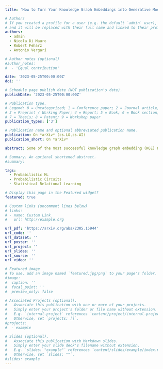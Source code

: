 ```yaml
---
title: 'How to Turn Your Knowledge Graph Embeddings into Generative Models via Probabilistic Circuits'

# Authors
# If you created a profile for a user (e.g. the default `admin` user), write the username (folder name) here
# and it will be replaced with their full name and linked to their profile.
authors:
  - admin
  - Nicola Di Mauro
  - Robert Peharz
  - Antonio Vergari

# Author notes (optional)
#author_notes:
#  - 'Equal contribution'

date: '2023-05-25T00:00:00Z'
doi: ''

# Schedule page publish date (NOT publication's date).
publishDate: '2023-05-25T00:00:00Z'

# Publication type.
# Legend: 0 = Uncategorized; 1 = Conference paper; 2 = Journal article;
# 3 = Preprint / Working Paper; 4 = Report; 5 = Book; 6 = Book section;
# 7 = Thesis; 8 = Patent; 9 = Workshop paper
publication_types: ['3']

# Publication name and optional abbreviated publication name.
publication: On *arXiv* (cs.LG,cs.AI)
publication_short: On *arXiv*

abstract: Some of the most successful knowledge graph embedding (KGE) models for link prediction -- CP, RESCAL, TuckER, ComplEx -- can be interpreted as energy-based models. Under this perspective they are not amenable for exact maximum-likelihood estimation (MLE), sampling and struggle to integrate logical constraints. This work re-interprets the score functions of these KGEs as circuits -- constrained computational graphs allowing efficient marginalisation. Then, we design two recipes to obtain efficient generative circuit models by either restricting their activations to be non-negative or squaring their outputs. Our interpretation comes with little or no loss of performance for link prediction, while the circuits framework unlocks exact learning by MLE, efficient sampling of new triples, and guarantee that logical constraints are satisfied by design. Furthermore, our models scale more gracefully than the original KGEs on graphs with millions of entities. 

# Summary. An optional shortened abstract.
#summary:

tags:
  - Probabilistic ML
  - Probabilistic Circuits
  - Statistical Relational Learning

# Display this page in the Featured widget?
featured: true

# Custom links (uncomment lines below)
# links:
# - name: Custom Link
#   url: http://example.org

url_pdf: 'https://arxiv.org/abs/2305.15944'
url_code: ''
url_dataset: ''
url_poster: ''
url_project: ''
url_slides: ''
url_source: ''
url_video: ''

# Featured image
# To use, add an image named `featured.jpg/png` to your page's folder.
#image:
#  caption: ''
#  focal_point: ''
#  preview_only: false

# Associated Projects (optional).
#   Associate this publication with one or more of your projects.
#   Simply enter your project's folder or file name without extension.
#   E.g. `internal-project` references `content/project/internal-project/index.md`.
#   Otherwise, set `projects: []`.
#projects:
#  - example

# Slides (optional).
#   Associate this publication with Markdown slides.
#   Simply enter your slide deck's filename without extension.
#   E.g. `slides: "example"` references `content/slides/example/index.md`.
#   Otherwise, set `slides: ""`.
#slides: example
---
```


